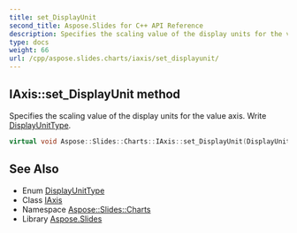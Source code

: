 ```yaml
---
title: set_DisplayUnit
second_title: Aspose.Slides for C++ API Reference
description: Specifies the scaling value of the display units for the value axis. Write DisplayUnitType.
type: docs
weight: 66
url: /cpp/aspose.slides.charts/iaxis/set_displayunit/
---
```

## IAxis::set_DisplayUnit method


Specifies the scaling value of the display units for the value axis. Write [DisplayUnitType](../../displayunittype/).

```cpp
virtual void Aspose::Slides::Charts::IAxis::set_DisplayUnit(DisplayUnitType value)=0
```

## See Also

* Enum [DisplayUnitType](../../displayunittype/)
* Class [IAxis](../)
* Namespace [Aspose::Slides::Charts](../../)
* Library [Aspose.Slides](../../../)
